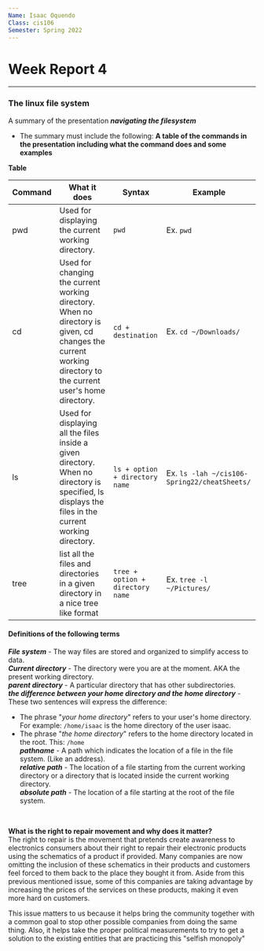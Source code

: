 ```yaml
---
Name: Isaac Oquendo
Class: cis106
Semester: Spring 2022
---
```


# Week Report 4
---
### The linux file system

A summary of the presentation **_navigating the filesystem_** 
<br>
 - The summary must include the following:
**A table of the commands in the presentation including what the command does and some examples**

**Table**

| Command |	What it does	| Syntax| 	Example |
| -------| ------ | ------ | ----- |
| pwd | Used for displaying the current working directory. | `pwd` | Ex. `pwd` |
|cd | Used for changing the current working directory. When no directory is given, cd changes the current working directory to the current user's home directory.| `cd + destination` | Ex. `cd ~/Downloads/` |
| ls | Used for displaying all the files inside a given directory. When no directory is specified, ls displays the files in the current working directory. | `ls + option + directory name` | Ex. `ls -lah ~/cis106-Spring22/cheatSheets/ ` |
| tree |  list all the files and directories in a given directory in a nice tree like format | `tree + option + directory name` | Ex. `tree -l ~/Pictures/`|

#### Definitions of the following terms
_**File system**_ - The way files are stored and organized to simplify access to data.<br>
_**Current directory**_ - The directory were you are at the moment. AKA the present working directory.<br>
_**parent directory**_ - A particular directory that has other subdirectories.<br>
_**the difference between your home directory and the home directory**_ - These two sentences will express the difference: 
* The phrase "_your home directory_" refers to your user's home directory. For example: `/home/isaac` is the home directory of the user isaac.
* The phrase "_the home directory_" refers to the home directory located in the root. This: `/home` <br>
_**pathname**_ - A path which indicates the location of a file in the file system. (Like an address).<br>
_**relative path**_ - The location of a file starting from the current working directory or a directory that is located inside the current working directory.<br>
_**absolute path**_ - The location of a file starting at the root of the file system. 
<br>

**What is the right to repair movement and why does it matter?**
<br>
The right to repair is the movement that pretends create awareness to electronics consumers about their right to repair their electronic products using the schematics of a product if provided. Many companies are now omitting the inclusion of these schematics in their products and customers feel forced to them back to the place they bought it from. Aside from this previous mentioned issue, some of this companies are taking advantage by increasing the prices of the services on these products, making it even more hard on customers. 

This issue matters to us because it helps bring the community together with a common goal to stop other possible companies from doing the same thing. Also, it helps take the proper political measurements to try to get a solution to the existing entities that are practicing this "selfish monopoly"